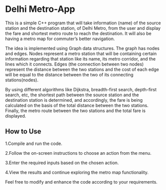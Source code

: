 # Delhi Metro-App

This is a simple C++ program that will take information (name) of the source station and the destination station, of Delhi Metro, from the user and display the fare and shortest metro route to reach the destination. It will also be having a metro map for commuter’s better navigation.

The idea is implemented using Graph data structures. The graph has nodes and edges. Nodes represent a metro station that will be containing certain information regarding that station like its name, its metro corridor, and the lines which it connects. Edges (the connection between two nodes) represent the distance between the two stations and the cost of each edge will be equal to the distance between the two of its connecting stations(nodes).

By using different algorithms like Dijkstra, breadth-first search, depth-first search, etc, the shortest path between the source station and the destination station is determined, and accordingly, the fare is being calculated on the basis of the total distance between the two stations. Finally, the metro route between the two stations and the total fare is displayed.


## How to Use

1.Compile and run the code.

2.Follow the on-screen instructions to choose an action from the menu.

3.Enter the required inputs based on the chosen action.

4.View the results and continue exploring the metro map functionality.

Feel free to modify and enhance the code according to your requirements.
